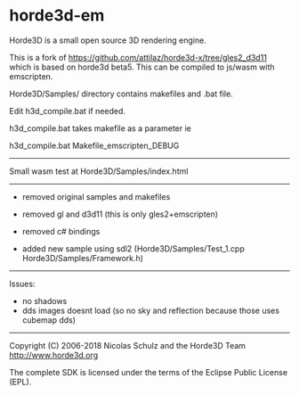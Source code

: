 horde3d-em
==========
Horde3D is a small open source 3D rendering engine.

This is a fork of https://github.com/attilaz/horde3d-x/tree/gles2_d3d11
which is based on horde3d beta5. This can be compiled to js/wasm with emscripten.

Horde3D/Samples/ directory contains makefiles and .bat file.

Edit h3d_compile.bat if needed.

h3d_compile.bat takes makefile as a parameter ie

h3d_compile.bat Makefile_emscripten_DEBUG

---

Small wasm test at
Horde3D/Samples/index.html

---

* removed original samples and makefiles
* removed gl and d3d11 (this is only gles2+emscripten)
* removed c# bindings

* added new sample using sdl2  (Horde3D/Samples/Test_1.cpp Horde3D/Samples/Framework.h)


---

Issues:
* no shadows
* dds images doesnt load (so no sky and reflection because those uses cubemap dds)

---

Copyright (C) 2006-2018 Nicolas Schulz and the Horde3D Team
http://www.horde3d.org

The complete SDK is licensed under the terms of the Eclipse Public License (EPL).
